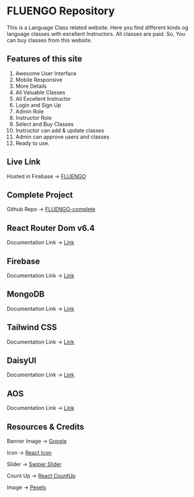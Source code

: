 # FLUENGO Repository

 This is a Language Class related website. Here you find different kinds og language classes with excellent Instructors. All classes are paid. So, You can buy classes from this website.

## Features of this site
1. Awesome User Interface
2. Mobile Responsive
3. More Details
4. All Valuable Classes
5. All Excellent Instructor
6. Login and Sign Up 
7. Admin Role
8. Instructor Role
9. Select and Buy Classes
10. Instructor can add & update classes
11. Admin can approve users and classes
12. Ready to use.

## Live Link
Hosted in Firebase -> [FLUENGO](https://fluengo-e9ddd.web.app)


## Complete Project
Github Repo -> [FLUENGO-complete](https://github.com/programming-hero-web-course1/b712-summer-camp-client-side-Md-Ibnul)


## React Router Dom v6.4 
Documentation Link -> [Link](https://reactrouter.com/en/main/start/overview)

## Firebase
Documentation Link -> [Link](https://firebase.google.com/)

## MongoDB
Documentation Link -> [Link](https://www.mongodb.com/)

## Tailwind CSS
Documentation Link -> [Link](https://tailwindcss.com/docs/installation)

## DaisyUI
Documentation Link -> [Link](https://daisyui.com/)

## AOS
Documentation Link -> [Link](https://michalsnik.github.io/aos/)

## Resources & Credits

Banner Image -> [Google](https://www.google.com/)

Icon -> [React Icon](https://react-icons.github.io/react-icons/)


Slider -> [Swiper Slider](https://swiperjs.com/)


Count Up -> [React CountUp](https://www.npmjs.com/package/react-countup)


Image -> [Pexels](https://www.pexels.com/)


